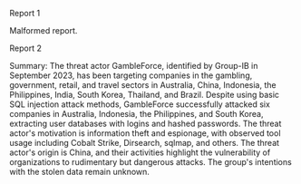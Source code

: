 
Report 1

Malformed report.





Report 2

Summary:
The threat actor GambleForce, identified by Group-IB in September 2023, has been targeting companies in the gambling, government, retail, and travel sectors in Australia, China, Indonesia, the Philippines, India, South Korea, Thailand, and Brazil. Despite using basic SQL injection attack methods, GambleForce successfully attacked six companies in Australia, Indonesia, the Philippines, and South Korea, extracting user databases with logins and hashed passwords. The threat actor's motivation is information theft and espionage, with observed tool usage including Cobalt Strike, Dirsearch, sqlmap, and others. The threat actor's origin is China, and their activities highlight the vulnerability of organizations to rudimentary but dangerous attacks. The group's intentions with the stolen data remain unknown.


